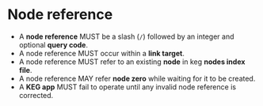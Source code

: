 # Node reference

* A **node reference** MUST be a slash (`/`) followed by an integer and optional **query code**.
* A node reference MUST occur within a **link target**.
* A node reference MUST refer to an existing **node** in keg **nodes index file**.
* A node reference MAY refer **node zero** while waiting for it to be created.
* A **KEG app** MUST fail to operate until any invalid node reference is corrected.
